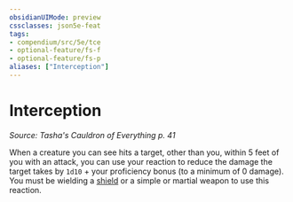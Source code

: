 ```yaml
---
obsidianUIMode: preview
cssclasses: json5e-feat
tags:
- compendium/src/5e/tce
- optional-feature/fs-f
- optional-feature/fs-p
aliases: ["Interception"]
---
```

# Interception
*Source: Tasha's Cauldron of Everything p. 41*  

When a creature you can see hits a target, other than you, within 5 feet of you with an attack, you can use your reaction to reduce the damage the target takes by `1d10` + your proficiency bonus (to a minimum of 0 damage). You must be wielding a [shield](2-Mechanics/CLI/items/shield.md) or a simple or martial weapon to use this reaction.
